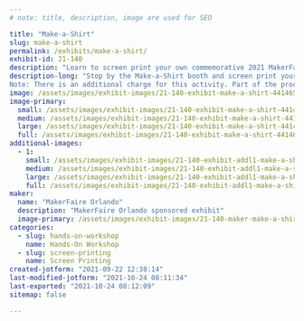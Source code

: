 ```yaml
---
# note: title, description, image are used for SEO

title: "Make-a-Shirt"
slug: make-a-shirt
permalink: /exhibits/make-a-shirt/
exhibit-id: 21-140
description: "Learn to screen print your own commemorative 2021 MakerFaire Orlando T-Shirt! "
description-long: "Stop by the Make-a-Shirt booth and screen print your own 2021 MakerFaire Orlando T-Shirt. Multiple T-Shirt sizes will be available. 
Note: There is an additional charge for this activity. Part of the proceeds from this activity will benefit the FIRST Robotics club that is running the exhibit. "
image: /assets/images/exhibit-images/21-140-exhibit-make-a-shirt-44146511740-31ec93a93a-c-large.jpg
image-primary: 
  small: /assets/images/exhibit-images/21-140-exhibit-make-a-shirt-44146511740-31ec93a93a-c-small.jpg
  medium: /assets/images/exhibit-images/21-140-exhibit-make-a-shirt-44146511740-31ec93a93a-c-medium.jpg
  large: /assets/images/exhibit-images/21-140-exhibit-make-a-shirt-44146511740-31ec93a93a-c-large.jpg
  full: /assets/images/exhibit-images/21-140-exhibit-make-a-shirt-44146511740-31ec93a93a-c-full.jpg
additional-images: 
  - 1:
    small: /assets/images/exhibit-images/21-140-exhibit-addl1-make-a-shirt-31024057647-0f8656d529-c-small.jpg
    medium: /assets/images/exhibit-images/21-140-exhibit-addl1-make-a-shirt-31024057647-0f8656d529-c-medium.jpg
    large: /assets/images/exhibit-images/21-140-exhibit-addl1-make-a-shirt-31024057647-0f8656d529-c-large.jpg
    full: /assets/images/exhibit-images/21-140-exhibit-addl1-make-a-shirt-31024057647-0f8656d529-c-full.jpg
maker: 
  name: "MakerFaire Orlando"
  description: "MakerFaire Orlando sponsored exhibit"
  image-primary: /assets/images/exhibit-images/21-140-maker-make-a-shirt-download-medium.png
categories: 
  - slug: hands-on-workshop
    name: Hands-On Workshop
  - slug: screen-printing
    name: Screen Printing
created-jotform: "2021-09-22 12:38:14"
last-modified-jotform: "2021-10-24 08:11:34"
last-exported: "2021-10-24 08:12:09"
sitemap: false

---
```

